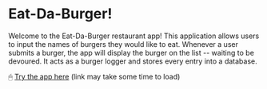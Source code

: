 # Eat-Da-Burger!

Welcome to the Eat-Da-Burger restaurant app! This application allows users to input the names of burgers they would like to eat. Whenever a user submits a burger, the app will display the burger on the list -- waiting to be devoured. It acts as a burger logger and stores every entry into a database.

🖱 [Try the app here](https://damp-escarpment-80114.herokuapp.com) (link may take some time to load)

